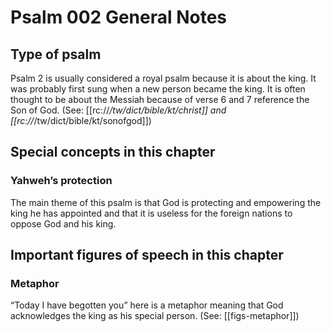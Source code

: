 # Psalm 002 General Notes
## Type of psalm

Psalm 2 is usually considered a royal psalm because it is about the king. It was probably first sung when a new person became the king. It is often thought to be about the Messiah because of verse 6 and 7 reference the Son of God. (See: [[rc://*/tw/dict/bible/kt/christ]] and [[rc://*/tw/dict/bible/kt/sonofgod]])

## Special concepts in this chapter

### Yahweh’s protection

The main theme of this psalm is that God is protecting and empowering the king he has appointed and that it is useless for the foreign nations to oppose God and his king.

## Important figures of speech in this chapter

### Metaphor
“Today I have begotten you” here is a metaphor meaning that God acknowledges the king as his special person. (See: [[figs-metaphor]])